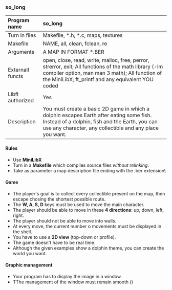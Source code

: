 ### so_long

Program name		| so_long
| :---				| :---
Turn in files		| Makefile, *.h, *.c, maps, textures
Makefile			| NAME, all, clean, fclean, re
Arguments			| A MAP IN FORMAT *.BER
Externall functs	| open, close, read, write, malloc, free, perror, strerror, exit; All functions of the math library (-lm compiler option, man man 3 math); All function of the MiniLibX; ft_printf and any equivalent YOU coded
Libft authorized	| Yes
Description			| You must create a basic 2D game in which a dolphin escapes Earth after eating some fish. Instead of a dolphin, fish and the Earth, you can use any character, any collectible and any place you want.

#### Rules
- Use **MiniLibX**
- Turn in a **Makefile** which compiles source files *without relinking*.
- Take as parameter a map description file ending with the .ber extension\

#### Game
- The player's goal is to collect every collectible present on the map, then escape chosing the shortest possible route.
- The **W, A, S, D** keys must be used to move the main character.
- The player should be able to move in these **4 directions**: up, down, left, right.
- The player should not be able to move into walls.
- At every move, the current number o movements must be displayed in the shell.
- You have to use a **2D view** (top-down or profile).
- The game doesn't have to be real time.
- Although the given examples show a dolphin theme, you can create the world you want.

#### Graphic management
- Your program has to display the image in a window.
- TThe management of the window must remain smooth ()